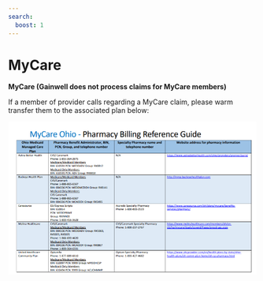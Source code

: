 ```yaml
---
search:
  boost: 1
---
```


# MyCare

**MyCare (Gainwell does not process claims for MyCare members)**

If a member of provider calls regarding a MyCare claim, please warm transfer them to the associated plan below:

![Alt text](MyCare%20Ohio%20-%20Pharmacy%20Billing%20Reference%20Guide.png)
